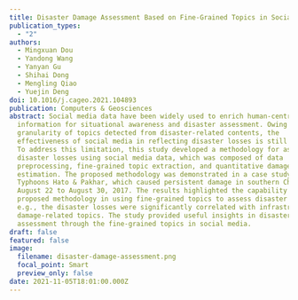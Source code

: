 ```yaml
---
title: Disaster Damage Assessment Based on Fine-Grained Topics in Social Media
publication_types:
  - "2"
authors:
  - Mingxuan Dou
  - Yandong Wang
  - Yanyan Gu
  - Shihai Dong
  - Mengling Qiao
  - Yuejin Deng
doi: 10.1016/j.cageo.2021.104893
publication: Computers & Geosciences
abstract: Social media data have been widely used to enrich human-centric
  information for situational awareness and disaster assessment. Owing to the
  granularity of topics detected from disaster-related contents, the
  effectiveness of social media in reflecting disaster losses is still limited.
  To address this limitation, this study developed a methodology for assessing
  disaster losses using social media data, which was composed of data
  preprocessing, fine-grained topic extraction, and quantitative damage
  estimation. The proposed methodology was demonstrated in a case study of
  Typhoons Hato & Pakhar, which caused persistent damage in southern China from
  August 22 to August 30, 2017. The results highlighted the capability of the
  proposed methodology in using fine-grained topics to assess disaster losses,
  e.g., the disaster losses were significantly correlated with infrastructure
  damage-related topics. The study provided useful insights in disaster damage
  assessment through the fine-grained topics in social media.
draft: false
featured: false
image:
  filename: disaster-damage-assessment.png
  focal_point: Smart
  preview_only: false
date: 2021-11-05T18:01:00.000Z
---
```


